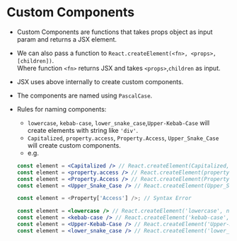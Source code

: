 # Custom Components

- Custom Components are functions that takes props object as input param and
returns a JSX element.
- We can also pass a function to `React.createElement(<fn>, <props>, [children])`.  
Where function `<fn>` returns JSX and takes `<props>`,`children` as input.
- JSX uses above internally to create custom components.
- The components are named using `PascalCase`.
- Rules for naming components:
    - `lowercase`, `kebab-case`, `lower_snake_case`,`Upper-Kebab-Case` will create
    elements with string like `'div'`.
    - `Capitalized`, `property.access`, `Property.Access`, `Upper_Snake_Case` will
    create custom components.
    - e.g.

    ```jsx
    const element = <Capitalized /> // React.createElement(Capitalized, null); // where `Capitalized` is a function
    const element = <property.access /> // React.createElement(property.access, null); // where `access` is a method|function on a `property` object
    const element = <Property.Access /> // React.createElement(Property.Access, null); // where `Access` is a method|function on a `Property` object
    const element = <Upper_Snake_Case /> // React.createElement(Upper_Snake_Case, null); // where `Upper_Snake_Case` is a function

    const element = <Property['Access'] />; // Syntax Error

    const element = <lowercase /> // React.createElement('lowercase', null); // where `lowercase` is a string
    const element = <kebab-case /> // React.createElement('kebab-case', null); // where `kebab-case` is a string
    const element = <Upper-Kebab-Case /> // React.createElement('Upper-Kebab-Case', null); // where `Upper-Kebab-Case` is a string
    const element = <lower_snake_case /> // React.createElement('lower_snake_case', null); // where `lower_snake_case` is a string
    ```

